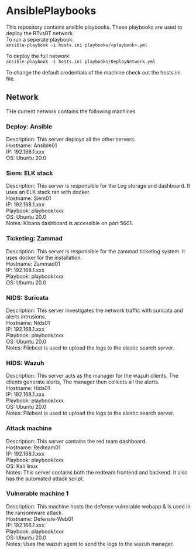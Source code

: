 # AnsiblePlaybooks
This repository contains ansible playbooks. These playbooks are used to deploy the RTvsBT network.  
To run a seperate playbook:  
`ansible-playbook -i hosts.ini playbooks/<playbook>.yml`  

To deploy the full network:  
`ansible-playbook -i hosts.ini playbooks/DeployNetwork.yml`  

To change the default credentials of the machine check out the hosts.ini file.  

## Network



THe current network contains the following machines

### Deploy: Ansible
Description:  This server deploys all the other servers.  
Hostname:     Ansible01  
IP:           192.168.1.xxx  
OS:           Ubuntu 20.0  

### Siem: ELK stack
Description:  This server is responsible for the Log storage and dashboard. It uses an ELK stack ran with docker.  
Hostname:     Siem01  
IP:           192.168.1.xxx  
Playbook:     playbook/xxx  
OS:           Ubuntu 20.0  
Notes:        Kibana dashboard is accessible on port 5601.  

### Ticketing: Zammad
Description:  This server is responsible for the zammad ticketing system. It uses docker for the installation.  
Hostname:     Zammad01  
IP:           192.168.1.xxx  
Playbook:     playbook/xxx  
OS:           Ubuntu 20.0  

### NIDS: Suricata
Description:  This server investigates the network traffic with suricata and alerts intrusions.  
Hostname:     Nids01  
IP:           192.168.1.xxx  
Playbook:     playbook/xxx  
OS:           Ubuntu 20.0  
Notes:        Filebeat is used to upload the logs to the elastic search server.  

### HIDS: Wazuh
Description:  This server acts as the manager for the wazuh clients. The clients generate alerts, The manager then collects all the alerts.  
Hostname:     Hids01  
IP:           192.168.1.xxx  
Playbook:     playbook/xxx  
OS:           Ubuntu 20.0  
Notes:        Filebeat is used to upload the logs to the elastic search server.  

### Attack machine
Description:  This server contains the red team dashboard.  
Hostname:     Redteam01  
IP:           192.168.1.xxx  
Playbook:     playbook/xxx  
OS:           Kali linux  
Notes:        This server contains both the redteam frontend and backend. It also has the automated attack script.  

### Vulnerable machine 1
Description:  This machine hosts the defense vulnerable webapp & is used in the ransomware attack.  
Hostname:     Defensie-Web01  
IP:           192.168.1.xxx  
Playbook:     playbook/xxx  
OS:           Ubuntu 20.0  
Notes:        Uses the wazuh agent to send the logs to the wazuh manager.  

